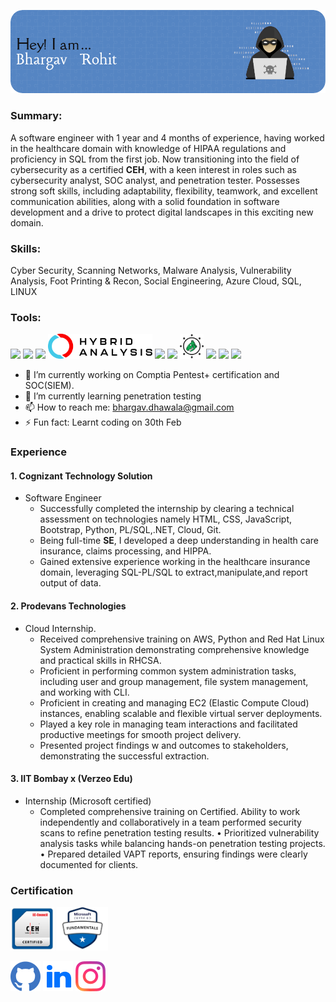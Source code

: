 ![Header](https://github.com/castorio32/Castorio/blob/main/github-header-image.png)
### Summary:
A software engineer with 1 year and 4 months of experience, having worked in the healthcare domain with knowledge of HIPAA regulations and proficiency in SQL from the first job. Now transitioning into the field of cybersecurity as a certified **CEH**, with a keen interest in roles such as cybersecurity analyst, SOC analyst, and penetration tester. Possesses strong soft skills, including adaptability, flexibility, teamwork, and excellent communication abilities, along with a solid foundation in software development and a drive to protect digital landscapes in this exciting new domain.

### Skills: 
Cyber Security, Scanning Networks, Malware Analysis, Vulnerability Analysis, Foot Printing & Recon, Social Engineering, Azure Cloud, SQL, LINUX 

### Tools: 
<img src='https://files.svgcdn.io/simple-icons/metasploit.svg' height='40'> <img src='https://files.svgcdn.io/file-icons/nmap.svg' height='40'> <img src='https://files.svgcdn.io/simple-icons/wireshark.svg' height='40'> <img src="https://github.com/castorio32/Castorio/blob/main/logo_ha_new.svg" class="logo" alt="Logo" height='40'> <img src='https://files.svgcdn.io/simple-icons/virustotal.svg' height='40'>  <img src='https://files.svgcdn.io/simple-icons/burpsuite.svg' height='40'> <a href='https://openvas.org/index.html'> <img src='https://github.com/castorio32/Castorio/blob/main/inmenulogo.png' height='40'></a> <img src='https://files.svgcdn.io/devicon/azure.svg' height='40'> <img src='https://files.svgcdn.io/devicon/sqldeveloper.svg' height='40'> <img src = 'https://files.svgcdn.io/skill-icons/kali-dark.svg' height='40'>

- 🔭 I’m currently working on Comptia Pentest+ certification and SOC(SIEM). 
- 🌱 I’m currently learning penetration testing 
- 📫 How to reach me: bhargav.dhawala@gmail.com 
- ⚡ Fun fact: Learnt coding on 30th Feb 

###   Experience
####  1. Cognizant Technology Solution 
-  Software Engineer
   -  Successfully completed the internship by clearing a technical assessment on technologies namely HTML, CSS, JavaScript, Bootstrap, Python, PL/SQL,.NET, Cloud, Git.
   -  Being full-time **SE**, I developed a deep understanding in health care insurance, claims processing, and HIPPA.
   -  Gained extensive experience working in the healthcare insurance domain, leveraging SQL-PL/SQL to extract,manipulate,and report output of data.
#### 2. Prodevans Technologies
- Cloud Internship.
  - Received comprehensive training on AWS, Python and Red Hat Linux System Administration demonstrating comprehensive knowledge and practical skills in RHCSA.
  - Proficient in performing common system administration tasks, including user and group management, file system management, and working with CLI.
  - Proficient in creating and managing EC2 (Elastic Compute Cloud) instances, enabling scalable and flexible virtual server deployments.
  - Played a key role in managing team interactions and facilitated productive meetings for smooth project delivery.
  - Presented project findings w and outcomes to stakeholders, demonstrating the successful extraction.
#### 3. IIT Bombay x (Verzeo Edu)
- Internship (Microsoft certified)
  - Completed comprehensive training on Certified. Ability to work independently and collaboratively in a team
performed security scans to refine penetration testing results.
• Prioritized vulnerability analysis tasks while balancing hands-on penetration testing projects.
• Prepared detailed VAPT reports, ensuring findings were clearly documented for clients.
  

### Certification

<img src='https://github.com/castorio32/Castorio/blob/main/CEH_2E345519D3F7.png' height='70'>
<img src='https://github.com/castorio32/Castorio/blob/main/az-900.png' height='70'>


[<img src='https://github.com/castorio32/Castorio/blob/main/1298743_github_git_logo_social_icon.png'>](https://github.com/castorio32)  [<img src='https://github.com/castorio32/Castorio/blob/main/3057688_in_linked_media_social_icon.png'>](https://www.linkedin.com/in/bhargav-rohit-dhawala/)  [<img src='https://github.com/castorio32/Castorio/blob/main/1298747_instagram_brand_logo_social%20media_icon.png'>](https://www.instagram.com/castorio_/) 

